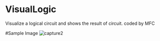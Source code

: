 # VisualLogic
Visualize a logical circuit and shows the result of circuit. coded by MFC

#Sample Image
![capture2](https://user-images.githubusercontent.com/24787741/29772114-25790492-8c32-11e7-92ad-400154cd227e.PNG)
